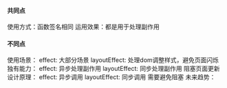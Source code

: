 #### 共同点
使用方式：函数签名相同 
运用效果：都是用于处理副作用

#### 不同点
使用场景：
effect: 大部分场景
layoutEffect: 处理dom调整样式，避免页面闪烁
独有能力：
effect: 异步处理副作用
layoutEffect: 同步处理副作用 阻塞页面更新 
设计原理：
effect: 异步调用
layoutEffect: 同步调用 需要避免阻塞
未来趋势：